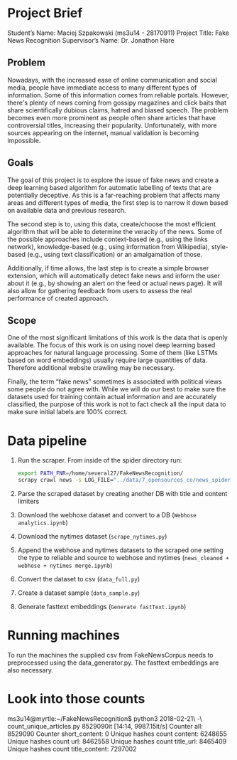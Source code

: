 # Project Brief
Student’s Name: Maciej Szpakowski (ms3u14 - 28170911)
Project Title: Fake News Recognition
Supervisor’s Name: Dr. Jonathon Hare 

## Problem

Nowadays, with the increased ease of online communication and social media, people have immediate access to many different types of information. Some of this information comes from reliable portals. However, there's plenty of news coming from gossipy magazines and click baits that share scientifically dubious claims, hatred and biased speech. The problem becomes even more prominent as people often share articles that have controversial titles, increasing their popularity. Unfortunately, with more sources appearing on the internet, manual validation is becoming impossible. 

## Goals

The goal of this project is to explore the issue of fake news and create a deep learning based algorithm for automatic labelling of texts that are potentially deceptive. As this is a far-reaching problem that affects many areas and different types of media, the first step is to narrow it down based on available data and previous research. 

The second step is to, using this data, create/choose the most efficient algorithm that will be able to determine the veracity of the news. Some of the possible approaches include context-based (e.g., using the links network), knowledge-based (e.g., using information from Wikipedia), style-based (e.g., using text classification) or an amalgamation of those. 

Additionally, if time allows, the last step is to create a simple browser extension, which will automatically detect fake news and inform the user about it (e.g., by showing an alert on the feed or actual news page). It will also allow for gathering feedback from users to assess the real performance of created approach.

## Scope 

One of the most significant limitations of this work is the data that is openly available. The focus of this work is on using novel deep learning based approaches for natural language processing. Some of them (like LSTMs based on word embeddings) usually require large quantities of data. Therefore additional website crawling may be necessary. 

Finally, the term “fake news” sometimes is associated with political views some people do not agree with. While we will do our best to make sure the datasets used for training contain actual information and are accurately classified, the purpose of this work is not to fact check all the input data to make sure initial labels are 100% correct.

# Data pipeline

1. Run the scraper. From inside of the spider directory run:  

    ```bash
    export PATH_FNR=/home/several27/FakeNewsRecognition/
    scrapy crawl news -s LOG_FILE="../data/7_opensources_co/news_spider.log.1" -s JOBDIR="../data/7_opensources_co/news_spider_job_1/"
    ```

2. Parse the scraped dataset by creating another DB with title and content limiters 
2. Download the webhose dataset and convert to a DB (`Webhose analytics.ipynb`) 
3. Download the nytimes dataset (`scrape_nytimes.py`)
4. Append the webhose and nytimes datasets to the scraped one setting the type to reliable and source to webhose and nytimes (`news_cleaned + webhose + nytimes merge.ipynb`)
5. Convert the dataset to csv (`data_full.py`)
6. Create a dataset sample (`data_sample.py`)
7. Generate fasttext embeddings (`Generate fastText.ipynb`)

# Running machines 

To run the machines the supplied csv from FakeNewsCorpus needs to preprocessed using the data_generator.py. The fasttext embeddings are also necessary.

# Look into those counts

ms3u14@myrtle:~/FakeNewsRecognition$ python3 2018-02-21\ -\ count_unique_articles.py 
8529090it [14:14, 9987.15it/s] 
Counter all: 8529090
Counter short_content: 0
Unique hashes count content: 6248655
Unique hashes count url: 8462558
Unique hashes count title_url: 8465409
Unique hashes count title_content: 7297002